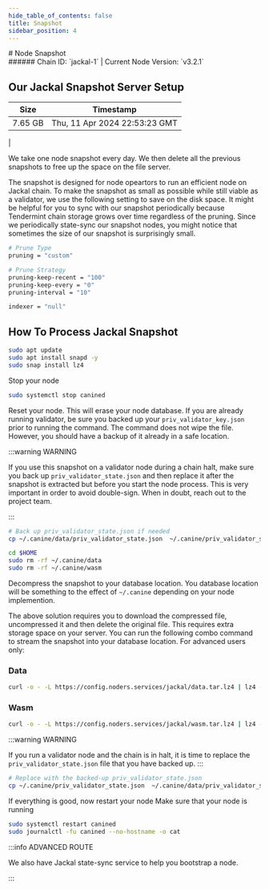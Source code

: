 ```yaml
---
hide_table_of_contents: false
title: Snapshot
sidebar_position: 4
---
```


<div class="h1-with-icon icon-jackal">
# Node Snapshot
</div>
###### Chain ID: `jackal-1` | Current Node Version: `v3.2.1`

## Our Jackal Snapshot Server Setup

| Size   | Timestamp   |
|--------|-------------|
| 7.65 GB | Thu, 11 Apr 2024 22:53:23 GMT |


We take one node snapshot every day. We then delete all the previous snapshots to free up the space on the file server.

The snapshot is designed for node opeartors to run an efficient node on Jackal chain. To make the snapshot as small as possible while still viable as a validator, we use the following setting to save on the disk space. It might be helpful for you to sync with our snapshot periodically because Tendermint chain storage grows over time regardless of the pruning. Since we periodically state-sync our snapshot nodes, you might notice that sometimes the size of our snapshot is surprisingly small.

```bash title="app.toml"
# Prune Type
pruning = "custom"

# Prune Strategy
pruning-keep-recent = "100"
pruning-keep-every = "0"
pruning-interval = "10"
```

```bash title="config.toml"
indexer = "null"
```

## How To Process Jackal Snapshot
```bash
sudo apt update
sudo apt install snapd -y
sudo snap install lz4
```

Stop your node
```bash
sudo systemctl stop canined
```
Reset your node. This will erase your node database. If you are already running validator, be sure you backed up your `priv_validator_key.json` prior to running the command. The command does not wipe the file. However, you should have a backup of it already in a safe location.

:::warning WARNING

If you use this snapshot on a validator node during a chain halt, make sure you back up `priv_validator_state.json` and then replace it after the snapshot is extracted but before you start the node process. This is very important in order to avoid double-sign. When in doubt, reach out to the project team.

:::

```bash
# Back up priv_validator_state.json if needed
cp ~/.canine/data/priv_validator_state.json  ~/.canine/priv_validator_state.json

cd $HOME
sudo rm -rf ~/.canine/data
sudo rm -rf ~/.canine/wasm
```

Decompress the snapshot to your database location. You database location will be something to the effect of `~/.canine` depending on your node implemention.

The above solution requires you to download the compressed file, uncompressed it and then delete the original file. This requires extra storage space on your server. You can run the following combo command to stream the snapshot into your database location. For advanced users only:
### Data
```bash
curl -o - -L https://config.noders.services/jackal/data.tar.lz4 | lz4 -d | tar -x -C ~/.canine
```
### Wasm
```bash
curl -o - -L https://config.noders.services/jackal/wasm.tar.lz4 | lz4 -d | tar -x -C ~/.canine
```

:::warning WARNING

If you run a validator node and the chain is in halt, it is time to replace the `priv_validator_state.json` file that you have backed up.
:::

```bash
# Replace with the backed-up priv_validator_state.json
cp ~/.canine/priv_validator_state.json  ~/.canine/data/priv_validator_state.json
```

If everything is good, now restart your node
Make sure that your node is running

```bash
sudo systemctl restart canined
sudo journalctl -fu canined --no-hostname -o cat
```

:::info ADVANCED ROUTE

We also have Jackal state-sync service to help you bootstrap a node.

:::
